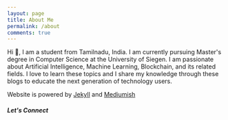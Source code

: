 ```yaml
---
layout: page
title: About Me
permalink: /about
comments: true
---
```


<div class="row justify-content-between">
<div class="col-md-8 pr-5">

<p>Hi <span class="wave">👋</span>, I am a student from Tamilnadu, India. I am currently pursuing Master's degree in Computer Science at the University of Siegen.
I am passionate about Artificial Intelligence, Machine Learning, Blockchain, and its related fields. I love to learn these topics and I share my knowledge through these blogs to educate the next generation of technology users.</p>

<!-- <p class="mb-5"><img class="shadow-lg" src="{{site.baseurl}}/assets/images/mediumish-jekyll-template.png" alt="jekyll template mediumish" /></p> -->
<!-- <h4>Documentation</h4>

<p>Please, read the docs <a href="https://bootstrapstarter.com/bootstrap-templates/template-mediumish-bootstrap-jekyll/">here</a>.</p>

<h4>Questions or bug reports?</h4>

<p>Head over to our <a href="https://github.com/wowthemesnet/mediumish-theme-jekyll">Github repository</a>!</p> -->
<p class="light-text">Website is powered by <a href="https://jekyllrb.com/" target="_blank">Jekyll</a> and <a href="https://github.com/wowthemesnet/mediumish-theme-jekyll" target="_blank">Mediumish</a></p>

</div>

<div class="col-md-4">

<div class="sticky-top sticky-top-80">
<h5>Let's Connect</h5>

<p>
    <a target="_blank" href="https://github.com/bharathikannann"><i class="fab fa-github"></i></a> <span
        class="dot"></span>
    <a target="_blank" href="https://twitter.com/bkn1311?s=08"><i class="fab fa-twitter "></i></a> <span
        class="dot"></span>
    <a target="_blank" href="https://www.linkedin.com/in/bharathi-kannan-n-077a1b14a/"><i
            class="fab fa-linkedin"></i></a>
</p>

<!-- <p>Thank you for your support! Your donation helps me to maintain and improve <a target="_blank" href="https://github.com/wowthemesnet/mediumish-theme-jekyll">Mediumish <i class="fab fa-github"></i></a>.</p>

<a target="_blank" href="https://www.wowthemes.net/donate/" class="btn btn-danger">Buy me a coffee</a> <a target="_blank" href="https://bootstrapstarter.com/bootstrap-templates/template-mediumish-bootstrap-jekyll/" class="btn btn-warning">Documentation</a> -->

</div>
</div>
</div>
